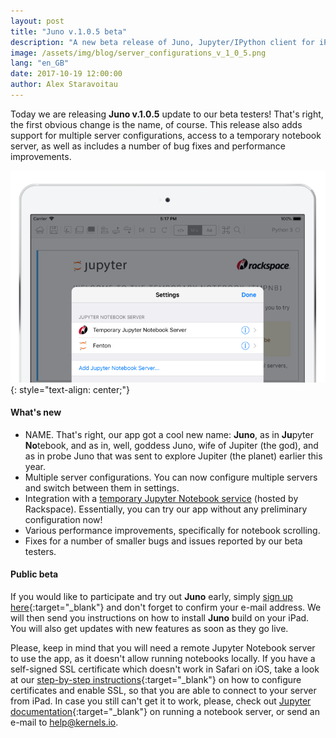 ```yaml
---
layout: post
title: "Juno v.1.0.5 beta"
description: "A new beta release of Juno, Jupyter/IPython client for iPad."
image: /assets/img/blog/server_configurations_v_1_0_5.png
lang: "en_GB"
date: 2017-10-19 12:00:00
author: Alex Staravoitau
---
```


Today we are releasing **Juno v.1.0.5** update to our beta testers! That's right, the first obvious change is the name, of course. This release also adds support for multiple server configurations, access to a temporary notebook server, as well as includes a number of bug fixes and performance improvements. <!--more-->

![Juno server configurations](/assets/img/blog/server_configurations_v_1_0_5.png)
{: style="text-align: center;"}

#### What's new
* NAME. That's right, our app got a cool new name: **Juno**, as in **Ju**pyter **No**tebook, and as in, well, goddess Juno, wife of Jupiter (the god), and as in probe Juno that was sent to explore Jupiter (the planet) earlier this year.
* Multiple server configurations. You can now configure multiple servers and switch between them in settings.
* Integration with a [temporary Jupyter Notebook service](https://try.jupyter.org) (hosted by Rackspace). Essentially, you can try our app without any preliminary configuration now!
* Various performance improvements, specifically for notebook scrolling.
* Fixes for a number of smaller bugs and issues reported by our beta testers.

#### Public beta
If you would like to participate and try out **Juno** early, simply [sign up here](/juno#mce-EMAIL){:target="_blank"} and don't forget to confirm your e-mail address. We will then send you instructions on how to install **Juno** build on your iPad. You will also get updates with new features as soon as they go live.

Please, keep in mind that you will need a remote Jupyter Notebook server to use the app, as it doesn't allow running notebooks locally. If you have a self-signed SSL certificate which doesn't work in Safari on iOS, take a look at our [step-by-step instructions](/ssl-self-signed-cert){:target="_blank"} on how to configure certificates and enable SSL, so that you are able to connect to your server from iPad. In case you still can't get it to work, please, check out [Jupyter documentation](http://jupyter-notebook.readthedocs.io/en/latest/public_server.html){:target="_blank"} on running a notebook server, or send an e-mail to [help@kernels.io](mailto:help@kernels.io).
